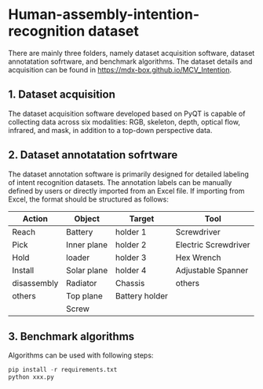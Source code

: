 # Human-assembly-intention-recognition dataset
There are mainly three folders, namely dataset acquisition software, dataset annotatation sofrtware, and benchmark algorithms. The dataset details and acquisition can be found in https://mdx-box.github.io/MCV_Intention.
## 1. Dataset acquisition
The dataset acquisition software developed based on PyQT is capable of collecting data across six modalities: RGB, skeleton, depth, optical flow, infrared, and mask, in addition to a top-down perspective data. 
## 2. Dataset annotatation sofrtware
The dataset annotation software is primarily designed for detailed labeling of intent recognition datasets. The annotation labels can be manually defined by users or directly imported from an Excel file. If importing from Excel, the format should be structured as follows:

| Action      | Object      | Target        | Tool                 |
|-------------|-------------|---------------|----------------------|
| Reach       | Battery     | holder 1      | Screwdriver          |
| Pick        | Inner plane | holder 2      | Electric Screwdriver |
| Hold        | loader      | holder 3      | Hex Wrench           |
| Install     | Solar plane | holder 4      | Adjustable Spanner   |
| disassembly | Radiator    | Chassis       | others               |
| others      | Top plane   | Battery holder|                      |
|             | Screw       |               |                      |

## 3. Benchmark algorithms
Algorithms can be used with following steps:
```python
pip install -r requirements.txt
python xxx.py

